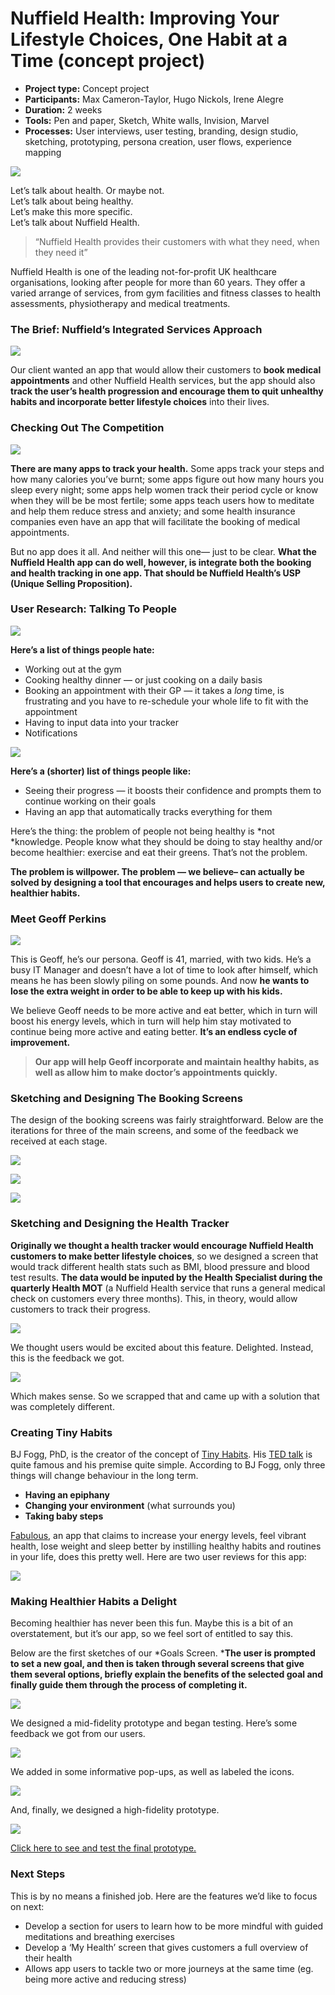 # Nuffield Health: Improving Your Lifestyle Choices, One Habit at a Time (concept project)

* **Project type:** Concept project 
* **Participants:** Max Cameron-Taylor, Hugo Nickols, Irene Alegre
* **Duration:** 2 weeks
* **Tools:** Pen and paper, Sketch, White walls, Invision, Marvel
* **Processes:** User interviews, user testing, branding, design studio, sketching, prototyping, persona creation, user flows, experience mapping


![](https://cdn-images-1.medium.com/max/1100/1*vg5QVOPIi77Wvc-yhUOkLQ.png)

Let’s talk about health. Or maybe not. <br> Let’s talk about being healthy.<br>
Let’s make this more specific.<br> Let’s talk about Nuffield Health.

> “Nuffield Health provides their customers with what they need, when they need
> it”

Nuffield Health is one of the leading not-for-profit UK healthcare
organisations, looking after people for more than 60 years. They offer a varied
arrange of services, from gym facilities and fitness classes to health
assessments, physiotherapy and medical treatments.

### The Brief: Nuffield’s Integrated Services Approach

![](https://cdn-images-1.medium.com/max/880/1*npmkk8wYhIao7_vvDTspqQ.png)

Our client wanted an app that would allow their customers to **book medical
appointments** and other Nuffield Health services, but the app should also
**track the user’s health progression and encourage them to quit unhealthy
habits and incorporate better lifestyle choices** into their lives.

### Checking Out The Competition

![](https://cdn-images-1.medium.com/max/880/1*qrYpbuuzG8BUT8_UpwOWbw.png)

**There are many apps to track your health.** Some apps track your steps and how
many calories you’ve burnt; some apps figure out how many hours you sleep every
night; some apps help women track their period cycle or know when they will be
be most fertile; some apps teach users how to meditate and help them reduce
stress and anxiety; and some health insurance companies even have an app that
will facilitate the booking of medical appointments.

But no app does it all. And neither will this one— just to be clear. **What the
Nuffield Health app can do well, however, is integrate both the booking and
health tracking in one app. That should be Nuffield Health’s USP (Unique Selling
Proposition).**

### User Research: Talking To People

![](https://cdn-images-1.medium.com/max/880/1*7QkksUt2ADapDj49cIlNOA.png)

**Here’s a list of things people hate:**

* Working out at the gym
* Cooking healthy dinner — or just cooking on a daily basis
* Booking an appointment with their GP — it takes a *long* time, is frustrating
and you have to re-schedule your whole life to fit with the appointment
* Having to input data into your tracker
* Notifications

![](https://cdn-images-1.medium.com/max/660/1*WV3huQuJc8GJJQ-TuIvxew.png)

**Here’s a (shorter) list of things people like:**

* Seeing their progress — it boosts their confidence and prompts them to continue
working on their goals
* Having an app that automatically tracks everything for them

Here’s the thing: the problem of people not being healthy is *not *knowledge.
People know what they should be doing to stay healthy and/or become healthier:
exercise and eat their greens. That’s not the problem.

**The problem is willpower. The problem — we believe– can actually be solved
by designing a tool that encourages and helps users to create new, healthier
habits.**

### Meet Geoff Perkins

![](https://cdn-images-1.medium.com/max/880/1*B7vH9eLoYW_C0RAJ8isNUQ.png)

This is Geoff, he’s our persona. Geoff is 41, married, with two kids. He’s a busy IT Manager and doesn’t have a lot of time to look after himself, which means he has been slowly piling on some pounds. And now **he wants to lose the extra weight in order to be able to keep up with his kids.**

We believe Geoff needs to be more active and eat better, which in turn will
boost his energy levels, which in turn will help him stay motivated to continue
being more active and eating better. **It’s an endless cycle of improvement.**

> **Our app will help Geoff incorporate and maintain healthy habits, as well as
> allow him to make doctor’s appointments quickly.**

### Sketching and Designing The Booking Screens

The design of the booking screens was fairly straightforward. Below are the
iterations for three of the main screens, and some of the feedback we received
at each stage.

![](https://cdn-images-1.medium.com/max/880/1*0oymZf7klnHA_0ReMEMAKg.png)

![](https://cdn-images-1.medium.com/max/880/1*t25b3E8GYnojRQScKo9n6w.png)

![](https://cdn-images-1.medium.com/max/880/1*ZOB5c9wQ06aCVoVTRuf1Nw.png)

### Sketching and Designing the Health Tracker

**Originally we thought a health tracker would encourage Nuffield Health
customers to make better lifestyle choices**, so we designed a screen that would
track different health stats such as BMI, blood pressure and blood test results.
**The data would be inputed by the Health Specialist during the quarterly Health
MOT** (a Nuffield Health service that runs a general medical check on customers
every three months). This, in theory, would allow customers to track their
progress.

![](https://cdn-images-1.medium.com/max/880/1*Uth_PdC1itz0nQVMGvMsJw.png)

We thought users would be excited about this feature. Delighted. Instead, this
is the feedback we got.

![](https://cdn-images-1.medium.com/max/880/1*0hay7PpQHP5-Y521FSYuvg.png)

Which makes sense. So we scrapped that and came up with a solution that was
completely different.

### Creating Tiny Habits

BJ Fogg, PhD, is the creator of the concept of [Tiny
Habits](http://tinyhabits.com/). His [TED
talk](https://www.youtube.com/watch?v=AdKUJxjn-R8&t=27s) is quite famous and his
premise quite simple. According to BJ Fogg, only three things will change
behaviour in the long term.

* **Having an epiphany**
* **Changing your environment** (what surrounds you)
* **Taking baby steps**

[Fabulous](https://play.google.com/store/apps/details?id=co.thefabulous.app&hl=en_GB),
an app that claims to increase your energy levels, feel vibrant health, lose
weight and sleep better by instilling healthy habits and routines in your life,
does this pretty well. Here are two user reviews for this app:

![](https://cdn-images-1.medium.com/max/880/1*EjEd6ADqqzI4TClfvfrKwQ.png)

### Making Healthier Habits a Delight

Becoming healthier has never been this fun. Maybe this is a bit of an
overstatement, but it’s our app, so we feel sort of entitled to say this.

Below are the first sketches of our *Goals Screen. ***The user is prompted to
set a new goal, and then is taken through several screens that give them several
options, briefly explain the benefits of the selected goal and finally guide
them through the process of completing it.**

![](https://cdn-images-1.medium.com/max/880/1*nQaFAiFxmV4kCU5Hpujqng.png)

We designed a mid-fidelity prototype and began testing. Here’s some feedback we
got from our users.

![](https://cdn-images-1.medium.com/max/880/1*B0RdNIgNrlqc9i1X6btBew.png)

We added in some informative pop-ups, as well as labeled the icons.

![](https://cdn-images-1.medium.com/max/880/1*3NTrBkMzWqadf96zUBP7XA.png)

And, finally, we designed a high-fidelity prototype.

![](https://cdn-images-1.medium.com/max/1100/1*bo26a5u3NvqPgSPMWjcYDw.png)

[Click here to see and test the final prototype.](https://invis.io/KUE9O9534)

### Next Steps

This is by no means a finished job. Here are the features we’d like to focus on
next:

* Develop a section for users to learn how to be more mindful with guided
meditations and breathing exercises
* Develop a ‘My Health’ screen that gives customers a full overview of their
health
* Allows app users to tackle two or more journeys at the same time (eg. being more
active and reducing stress)


